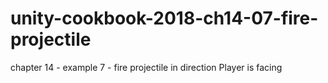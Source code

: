 # unity-cookbook-2018-ch14-07-fire-projectile
chapter 14 - example 7 - fire projectile in direction Player is facing
